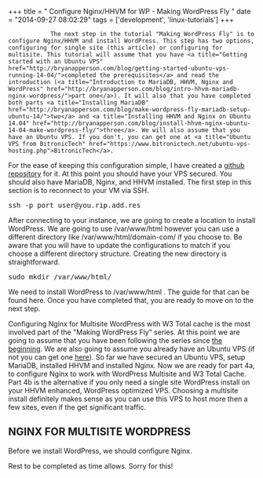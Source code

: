 +++
title = "				Configure Nginx/HHVM for WP - Making WordPress Fly		"
date = "2014-09-27 08:02:29"
tags = ['development', 'linux-tutorials']
+++

    			The next step in the tutorial "Making WordPress Fly" is to configure Nginx/HHVM and install WordPress. This step has two options, configuring for single site (this article) or configuring for multisite. This tutorial will assume that you have <a title="Getting started with an Ubuntu VPS" href="http://bryanapperson.com/blog/getting-started-ubuntu-vps-running-14-04/">completed the prerequisites</a> and read the introduction (<a title="Introduction to MariaDB, HHVM, Nginx and WordPress" href="http://bryanapperson.com/blog/intro-hhvm-mariadb-nginx-wordpress/">part one</a>). It will also that you have completed both parts <a title="Installing MariaDB" href="http://bryanapperson.com/blog/make-wordpress-fly-mariadb-setup-ubuntu-14/">two</a> and <a title="Installing HHVM and Nginx on Ubuntu 14.04" href="http://bryanapperson.com/blog/install-hhvm-nginx-ubuntu-14-04-make-wordpress-fly/">three</a>. We will also assume that you have an Ubuntu VPS. If you don't, you can get one at <a title="Ubuntu VPS from BitronicTech" href="https://www.bitronictech.net/ubuntu-vps-hosting.php">BitronicTech</a>.

For the ease of keeping this configuration simple, I have created a <a title="HHVM, Nginx, MariaDB and WordPress Configurations" href="https://github.com/bitronictech/HHVM-Nginx-WordPress">github repository</a> for it. At this point you should have your VPS secured. You should also have MariaDB, Nginx, and HHVM installed. The first step in this section is to reconnect to your VM via SSH.

<pre class="lang:default decode:true " title="Connect to Your VM Via SSH">ssh -p port user@you.rip.add.res</pre>

After connecting to your instance, we are going to create a location to install WordPress. We are going to use <span class="lang:default decode:true crayon-inline ">/var/www/html</span> however you can use a different directory like <span class="lang:default decode:true crayon-inline ">/var/www/html/domain-com/</span> if you choose to. Be aware that you will have to update the configurations to match if you choose a different directory structure. Creating the new directory is straightforward.

<pre class="lang:default decode:true " title="Create Directory for WordPress">sudo mkdir /var/www/html/</pre>

We need to install WordPress to <span class="lang:default decode:true crayon-inline ">/var/www/html</span> . The guide for that can be found here. Once you have completed that, you are ready to move on to the next step.

Configuring Nginx for Multisite WordPress with W3 Total cache is the most involved part of the "Making WordPress Fly" series. At this point we are going to assume that you have been following the series since <a title="Intro - Making WordPress Fly" href="http://bryanapperson.com/blog/intro-hhvm-mariadb-nginx-wordpress/">the beginning</a>. We are also going to assume you already have an Ubuntu VPS (if not you can get one <a title="Ubuntu VPS Hosting" href="https://www.bitronictech.net/ubuntu-vps-hosting.php">here</a>). So far we have secured an Ubuntu VPS, setup MariaDB, installed HHVM and installed Nginx. Now we are ready for part 4a, to configure Nginx to work with WordPress Multisite and W3 Total Cache. Part 4b is the alternative if you only need a single site WordPress install on your HHVM enhanced, WordPress optimized VPS. Choosing a multisite install definitely makes sense as you can use this VPS to host more then a few sites, even if the get significant traffic.

<h2>NGINX FOR MULTISITE WORDPRESS</h2>
Before we install WordPress, we should configure Nginx.

Rest to be completed as time allows. Sorry for this!
